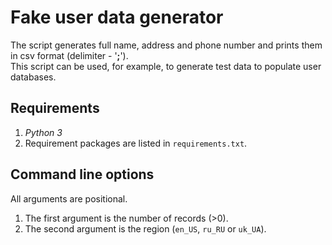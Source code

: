 # Fake user data generator
The script generates full name, address and phone number and prints them in csv format (delimiter - '**;**').  
This script can be used, for example, to generate test data to populate user databases.  

## Requirements
1. _Python 3_
1. Requirement packages are listed in `requirements.txt`.

## Command line options
All arguments are positional.
1. The first argument is the number of records (>0).
1. The second argument is the region (`en_US`, `ru_RU` or `uk_UA`).
